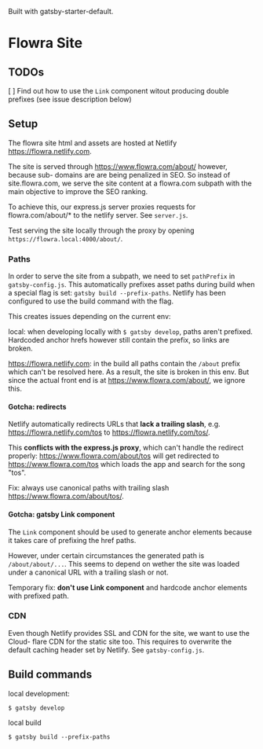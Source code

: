 Built with gatsby-starter-default.

# Flowra Site

## TODOs

[ ] Find out how to use the `Link` component witout producing double prefixes
    (see issue description below)

## Setup

The flowra site html and assets are hosted at Netlify https://flowra.netlify.com.

The site is served through https://www.flowra.com/about/ however, because sub-
domains are are being penalized in SEO. So instead of site.flowra.com, we serve
the site content at a flowra.com subpath with the main objective to improve the
SEO ranking.

To achieve this, our express.js server proxies requests for flowra.com/about/* to
the netlify server. See `server.js`.

Test serving the site locally through the proxy by opening
`https://flowra.local:4000/about/`.

### Paths

In order to serve the site from a subpath, we need to set `pathPrefix` in
`gatsby-config.js`. This automatically prefixes asset paths during build when
a special flag is set: `gatsby build --prefix-paths`. Netlify has been configured 
to use the build command with the flag.

This creates issues depending on the current env:

local: when developing locally with `$ gatsby develop`, paths aren't prefixed.
Hardcoded anchor hrefs however still contain the prefix, so links are broken.

https://flowra.netlify.com: in the build all paths contain the `/about` prefix
which can't be resolved here. As a result, the site is broken in this env. But
since the actual front end is at https://www.flowra.com/about/, we ignore this.

#### Gotcha: redirects

Netlify automatically redirects URLs that __lack a trailing slash__, e.g.
https://flowra.netlify.com/tos to https://flowra.netlify.com/tos/.

This __conflicts with the express.js proxy__, which can't handle the redirect
properly: https://www.flowra.com/about/tos will get redirected to
https://www.flowra.com/tos which loads the app and search for the song "tos".

Fix: always use canonical paths with trailing slash
https://www.flowra.com/about/tos/.

#### Gotcha: gatsby Link component

The `Link` component should be used to generate anchor elements because it takes
care of prefixing the href paths.

However, under certain circumstances the generated path is `/about/about/...`.
This seems to depend on wether the site was loaded under a canonical URL with
a trailing slash or not.

Temporary fix: __don't use Link component__ and hardcode anchor elements with
prefixed path.

### CDN

Even though Netlify provides SSL and CDN for the site, we want to use the Cloud-
flare CDN for the static site too. This requires to overwrite the default caching
header set by Netlify. See `gatsby-config.js`.

## Build commands

local development:

`$ gatsby develop`

local build

`$ gatsby build --prefix-paths`
